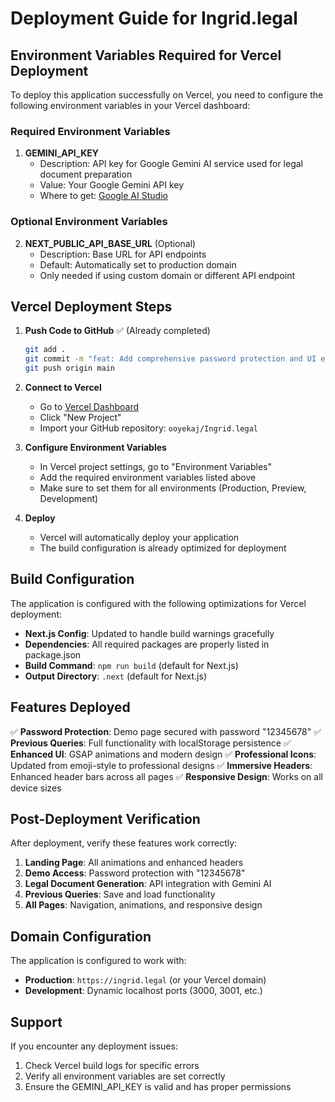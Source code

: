 # Deployment Guide for Ingrid.legal

## Environment Variables Required for Vercel Deployment

To deploy this application successfully on Vercel, you need to configure the following environment variables in your Vercel dashboard:

### Required Environment Variables

1. **GEMINI_API_KEY**
   - Description: API key for Google Gemini AI service used for legal document preparation
   - Value: Your Google Gemini API key
   - Where to get: [Google AI Studio](https://makersuite.google.com/app/apikey)

### Optional Environment Variables

2. **NEXT_PUBLIC_API_BASE_URL** (Optional)
   - Description: Base URL for API endpoints
   - Default: Automatically set to production domain
   - Only needed if using custom domain or different API endpoint

## Vercel Deployment Steps

1. **Push Code to GitHub** ✅ (Already completed)
   ```bash
   git add .
   git commit -m "feat: Add comprehensive password protection and UI enhancements"
   git push origin main
   ```

2. **Connect to Vercel**
   - Go to [Vercel Dashboard](https://vercel.com/dashboard)
   - Click "New Project"
   - Import your GitHub repository: `ooyekaj/Ingrid.legal`

3. **Configure Environment Variables**
   - In Vercel project settings, go to "Environment Variables"
   - Add the required environment variables listed above
   - Make sure to set them for all environments (Production, Preview, Development)

4. **Deploy**
   - Vercel will automatically deploy your application
   - The build configuration is already optimized for deployment

## Build Configuration

The application is configured with the following optimizations for Vercel deployment:

- **Next.js Config**: Updated to handle build warnings gracefully
- **Dependencies**: All required packages are properly listed in package.json
- **Build Command**: `npm run build` (default for Next.js)
- **Output Directory**: `.next` (default for Next.js)

## Features Deployed

✅ **Password Protection**: Demo page secured with password "12345678"
✅ **Previous Queries**: Full functionality with localStorage persistence
✅ **Enhanced UI**: GSAP animations and modern design
✅ **Professional Icons**: Updated from emoji-style to professional designs
✅ **Immersive Headers**: Enhanced header bars across all pages
✅ **Responsive Design**: Works on all device sizes

## Post-Deployment Verification

After deployment, verify these features work correctly:

1. **Landing Page**: All animations and enhanced headers
2. **Demo Access**: Password protection with "12345678"
3. **Legal Document Generation**: API integration with Gemini AI
4. **Previous Queries**: Save and load functionality
5. **All Pages**: Navigation, animations, and responsive design

## Domain Configuration

The application is configured to work with:
- **Production**: `https://ingrid.legal` (or your Vercel domain)
- **Development**: Dynamic localhost ports (3000, 3001, etc.)

## Support

If you encounter any deployment issues:
1. Check Vercel build logs for specific errors
2. Verify all environment variables are set correctly
3. Ensure the GEMINI_API_KEY is valid and has proper permissions 